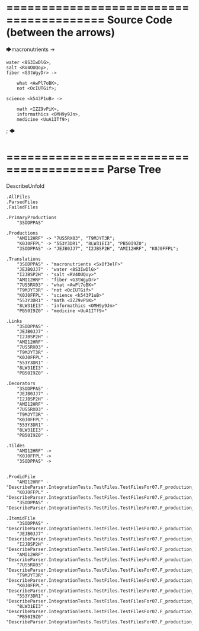========================================
Source Code (between the arrows)
========================================

🡆macronutrients <SxOf3elF> ->

	water <8S3IwDlG>,
    salt <RV4OUQoy>,
    fiber <G3tWgyDr> ->

        what <AwPl7oBK>,
        not <OcIUTGif>;
	
	science <k543P1uB> ->
		
		math <IZZ9vPiK>,
		informathics <OMH9y9Jn>,
		medicine <UuA1ITf9>;
;
🡄

========================================
Parse Tree
========================================
DescribeUnfold

    .AllFiles
    .ParsedFiles
    .FailedFiles

    .PrimaryProductions
        "3SODPPAS" 

    .Productions
        "AMI12HRF" -> "7US5RX03", "T9MJYT3R";
        "K0J0FFPL" -> "553Y3DR1", "8LW31EI3", "PB50I9Z0";
        "3SODPPAS" -> "JEJB0JJ7", "I2JBSP2H", "AMI12HRF", "K0J0FFPL";

    .Translations
        "3SODPPAS" - "macronutrients <SxOf3elF>"
        "JEJB0JJ7" - "water <8S3IwDlG>"
        "I2JBSP2H" - "salt <RV4OUQoy>"
        "AMI12HRF" - "fiber <G3tWgyDr>"
        "7US5RX03" - "what <AwPl7oBK>"
        "T9MJYT3R" - "not <OcIUTGif>"
        "K0J0FFPL" - "science <k543P1uB>"
        "553Y3DR1" - "math <IZZ9vPiK>"
        "8LW31EI3" - "informathics <OMH9y9Jn>"
        "PB50I9Z0" - "medicine <UuA1ITf9>"

    .Links
        "3SODPPAS" - 
        "JEJB0JJ7" - 
        "I2JBSP2H" - 
        "AMI12HRF" - 
        "7US5RX03" - 
        "T9MJYT3R" - 
        "K0J0FFPL" - 
        "553Y3DR1" - 
        "8LW31EI3" - 
        "PB50I9Z0" - 

    .Decorators
        "3SODPPAS" - 
        "JEJB0JJ7" - 
        "I2JBSP2H" - 
        "AMI12HRF" - 
        "7US5RX03" - 
        "T9MJYT3R" - 
        "K0J0FFPL" - 
        "553Y3DR1" - 
        "8LW31EI3" - 
        "PB50I9Z0" - 

    .Tildes
        "AMI12HRF" -> 
        "K0J0FFPL" -> 
        "3SODPPAS" -> 


    .ProdidFile
        "AMI12HRF" - "DescribeParser.IntegrationTests.TestFiles.TestFilesFor07.F_production_in_production5.ds"
        "K0J0FFPL" - "DescribeParser.IntegrationTests.TestFiles.TestFilesFor07.F_production_in_production5.ds"
        "3SODPPAS" - "DescribeParser.IntegrationTests.TestFiles.TestFilesFor07.F_production_in_production5.ds"

    .ItemidFile
        "3SODPPAS" - "DescribeParser.IntegrationTests.TestFiles.TestFilesFor07.F_production_in_production5.ds"
        "JEJB0JJ7" - "DescribeParser.IntegrationTests.TestFiles.TestFilesFor07.F_production_in_production5.ds"
        "I2JBSP2H" - "DescribeParser.IntegrationTests.TestFiles.TestFilesFor07.F_production_in_production5.ds"
        "AMI12HRF" - "DescribeParser.IntegrationTests.TestFiles.TestFilesFor07.F_production_in_production5.ds"
        "7US5RX03" - "DescribeParser.IntegrationTests.TestFiles.TestFilesFor07.F_production_in_production5.ds"
        "T9MJYT3R" - "DescribeParser.IntegrationTests.TestFiles.TestFilesFor07.F_production_in_production5.ds"
        "K0J0FFPL" - "DescribeParser.IntegrationTests.TestFiles.TestFilesFor07.F_production_in_production5.ds"
        "553Y3DR1" - "DescribeParser.IntegrationTests.TestFiles.TestFilesFor07.F_production_in_production5.ds"
        "8LW31EI3" - "DescribeParser.IntegrationTests.TestFiles.TestFilesFor07.F_production_in_production5.ds"
        "PB50I9Z0" - "DescribeParser.IntegrationTests.TestFiles.TestFilesFor07.F_production_in_production5.ds"

